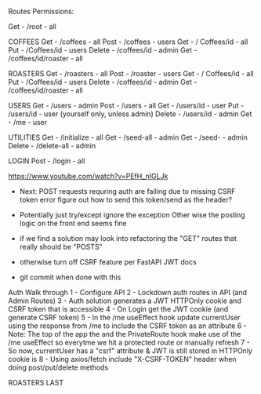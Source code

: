 Routes Permissions:

Get - /root - all

COFFEES
Get - /coffees - all
Post - /coffees - users
Get - / Coffees/id - all
Put - /Coffees/id - users
Delete - /coffees/id - admin
Get - /coffees/id/roaster - all

ROASTERS
Get - /roasters - all
Post - /roaster - users
Get - / Coffees/id - all
Put - /Coffees/id - users
Delete - /coffees/id - admin
Get - /coffees/id/roaster - all

USERS
Get - /users - admin
Post - /users - all
Get - /users/id - user
Put - /users/id - user (yourself only, unless admin)
Delete - /users/id - admin
Get - /me - user


UTILITIES
Get - /initialize - all
Get - /seed-all - admin
Get - /seed-<model> - admin
Delete - /delete-all - admin

LOGIN
Post - /login - all



https://www.youtube.com/watch?v=PEfH_nIGLJk

- Next:
POST requests requring auth are failing due to missing CSRF token error
figure out how to send this token/send as the header?
- Potentially just try/except ignore the exception
Other wise the posting logic on the front end seems fine
- if we find a solution may look into refactoring the "GET" routes that really should be "POSTS"
- otherwise turn off CSRF feature per FastAPI JWT docs

- git commit when done with this

Auth Walk through
1 - Configure API
2 - Lockdown auth routes in API (and Admin Routes)
3 - Auth solution generates a JWT HTTPOnly cookie and CSRF token that is accessible
4 - On Login get the JWT cookie (and generate CSRF token)
5 - In the /me useEffect hook update currentUser using the response from /me to include the CSRF token as an attribute
6 - Note: The top of the app the and the PrivateRoute hook make use of the /me useEffect so everytme we hit a protected route or manually refresh 
7 - So now, currentUser has a "csrf" attribute & JWT is still stored in HTTPOnly cookie is
8 - Using axios/fetch include "X-CSRF-TOKEN" header when doing post/put/delete methods


ROASTERS LAST